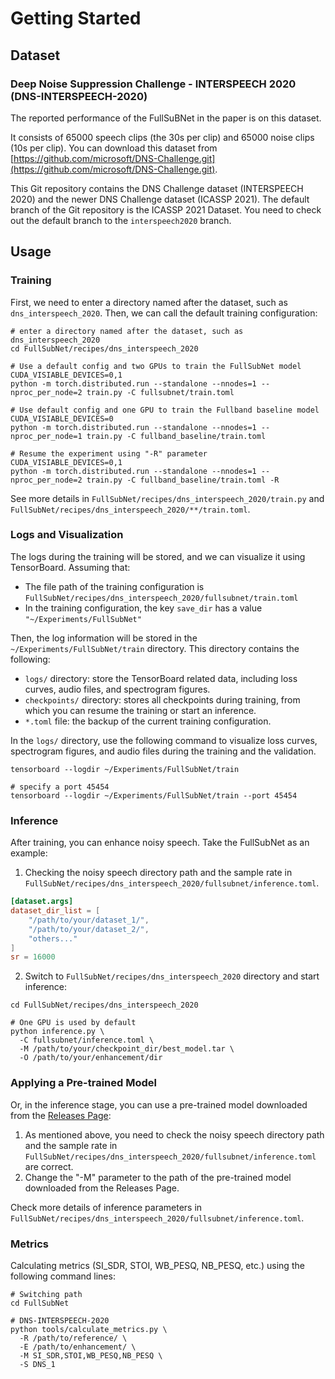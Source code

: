 # Getting Started

## Dataset

### Deep Noise Suppression Challenge - INTERSPEECH 2020 (DNS-INTERSPEECH-2020)

The reported performance of the FullSuBNet in the paper is on this dataset.

It consists of 65000 speech clips (the 30s per clip) and 65000 noise clips (10s per clip). You can download this dataset
from [https://github.com/microsoft/DNS-Challenge.git](https://github.com/microsoft/DNS-Challenge.git).

This Git repository contains the DNS Challenge dataset (INTERSPEECH 2020) and the newer DNS Challenge dataset (ICASSP 2021). The default branch of the
Git repository is the ICASSP 2021 Dataset. You need to check out the default branch to the `interspeech2020` branch.

## Usage

### Training

First, we need to enter a directory named after the dataset, such as `dns_interspeech_2020`. Then, we can call the default training configuration:

```shell
# enter a directory named after the dataset, such as dns_interspeech_2020
cd FullSubNet/recipes/dns_interspeech_2020

# Use a default config and two GPUs to train the FullSubNet model
CUDA_VISIABLE_DEVICES=0,1
python -m torch.distributed.run --standalone --nnodes=1 --nproc_per_node=2 train.py -C fullsubnet/train.toml

# Use default config and one GPU to train the Fullband baseline model
CUDA_VISIABLE_DEVICES=0
python -m torch.distributed.run --standalone --nnodes=1 --nproc_per_node=1 train.py -C fullband_baseline/train.toml

# Resume the experiment using "-R" parameter
CUDA_VISIABLE_DEVICES=0,1
python -m torch.distributed.run --standalone --nnodes=1 --nproc_per_node=2 train.py -C fullband_baseline/train.toml -R
```

See more details in `FullSubNet/recipes/dns_interspeech_2020/train.py` and `FullSubNet/recipes/dns_interspeech_2020/**/train.toml`.

### Logs and Visualization

The logs during the training will be stored, and we can visualize it using TensorBoard. Assuming that:

- The file path of the training configuration is `FullSubNet/recipes/dns_interspeech_2020/fullsubnet/train.toml`
- In the training configuration, the key `save_dir` has a value `"~/Experiments/FullSubNet"`

Then, the log information will be stored in the `~/Experiments/FullSubNet/train` directory. This directory contains the following:

- `logs/` directory: store the TensorBoard related data, including loss curves, audio files, and spectrogram figures.
- `checkpoints/` directory: stores all checkpoints during training, from which you can resume the training or start an inference.
- `*.toml` file: the backup of the current training configuration.

 In the `logs/` directory, use the following command to visualize loss curves, spectrogram figures, and audio files during the training and the validation.

```shell
tensorboard --logdir ~/Experiments/FullSubNet/train

# specify a port 45454
tensorboard --logdir ~/Experiments/FullSubNet/train --port 45454
```

### Inference

After training, you can enhance noisy speech. Take the FullSubNet as an example:

1. Checking the noisy speech directory path and the sample rate in `FullSubNet/recipes/dns_interspeech_2020/fullsubnet/inference.toml`.

```toml
[dataset.args]
dataset_dir_list = [
    "/path/to/your/dataset_1/",
    "/path/to/your/dataset_2/",
    "others..."
]
sr = 16000
```

2. Switch to `FullSubNet/recipes/dns_interspeech_2020` directory and start inference:

```shell
cd FullSubNet/recipes/dns_interspeech_2020

# One GPU is used by default
python inference.py \
  -C fullsubnet/inference.toml \
  -M /path/to/your/checkpoint_dir/best_model.tar \
  -O /path/to/your/enhancement/dir
```

### Applying a Pre-trained Model

Or, in the inference stage, you can use a pre-trained model downloaded from the [Releases Page](https://github.com/haoxiangsnr/FullSubNet/releases):

1. As mentioned above, you need to check the noisy speech directory path and the sample rate in `FullSubNet/recipes/dns_interspeech_2020/fullsubnet/inference.toml` are correct.
2. Change the "-M" parameter to the path of the pre-trained model downloaded from the Releases Page.

Check more details of inference parameters in `FullSubNet/recipes/dns_interspeech_2020/fullsubnet/inference.toml`.

### Metrics

Calculating metrics (SI_SDR, STOI, WB_PESQ, NB_PESQ, etc.) using the following command lines:

```shell
# Switching path
cd FullSubNet

# DNS-INTERSPEECH-2020
python tools/calculate_metrics.py \
  -R /path/to/reference/ \
  -E /path/to/enhancement/ \
  -M SI_SDR,STOI,WB_PESQ,NB_PESQ \
  -S DNS_1
```
